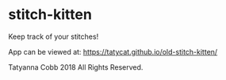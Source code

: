 # stitch-kitten
Keep track of your stitches!

App can be viewed at: 
https://tatycat.github.io/old-stitch-kitten/

Tatyanna Cobb 2018 All Rights Reserved.

